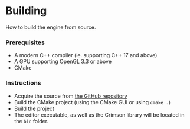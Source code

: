 # Building
How to build the engine from source.

### Prerequisites
 - A modern C++ compiler (ie. supporting C++ 17 and above)
 - A GPU supporting OpenGL 3.3 or above
 - CMake

### Instructions
 - Acquire the source from [the GitHub repository](https://github.com/georgelam6/Crimson)
 - Build the CMake project (using the CMake GUI or using `cmake .`)
 - Build the project
 - The editor executable, as well as the Crimson library will be located in the `bin` folder.
